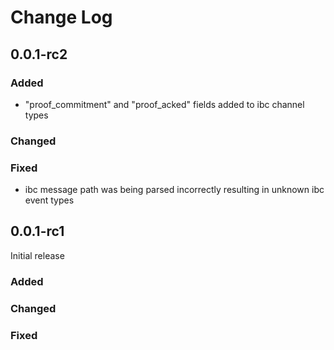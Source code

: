 # Change Log

## 0.0.1-rc2

### Added
- "proof_commitment" and "proof_acked" fields added to ibc channel types
### Changed
### Fixed
- ibc message path was being parsed incorrectly resulting in unknown ibc event types

## 0.0.1-rc1

Initial release

### Added
### Changed
### Fixed
